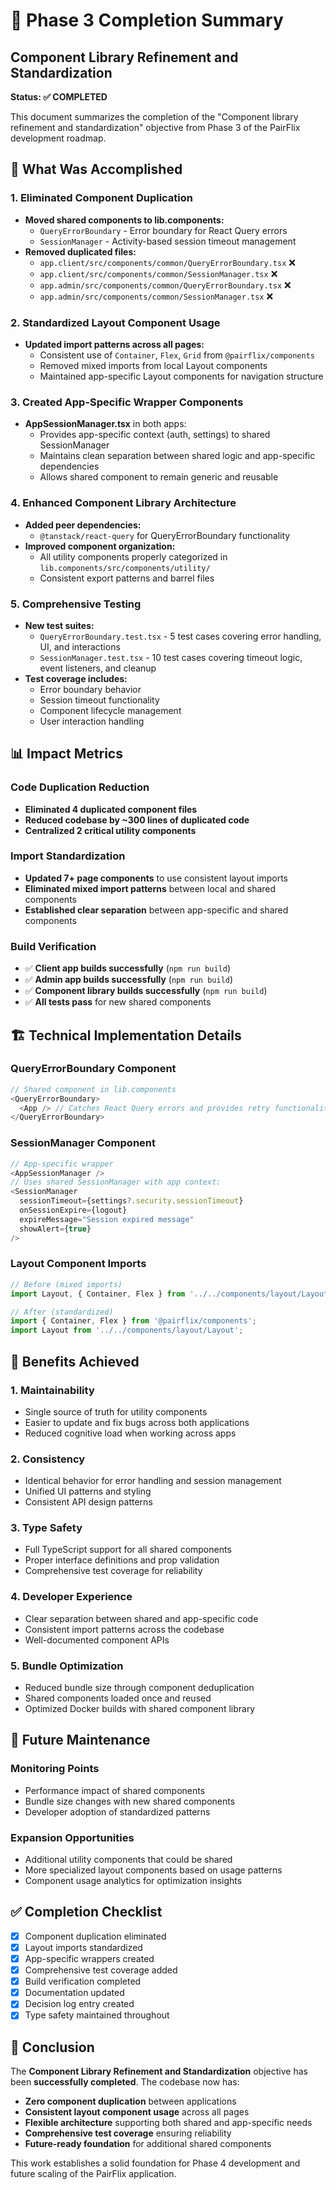 # 🎯 Phase 3 Completion Summary

## Component Library Refinement and Standardization

**Status: ✅ COMPLETED**

This document summarizes the completion of the "Component library refinement and standardization" objective from Phase 3 of the PairFlix development roadmap.

## 🚀 What Was Accomplished

### 1. **Eliminated Component Duplication**

- **Moved shared components to lib.components:**
  - `QueryErrorBoundary` - Error boundary for React Query errors
  - `SessionManager` - Activity-based session timeout management
- **Removed duplicated files:**
  - `app.client/src/components/common/QueryErrorBoundary.tsx` ❌
  - `app.client/src/components/common/SessionManager.tsx` ❌
  - `app.admin/src/components/common/QueryErrorBoundary.tsx` ❌
  - `app.admin/src/components/common/SessionManager.tsx` ❌

### 2. **Standardized Layout Component Usage**

- **Updated import patterns across all pages:**
  - Consistent use of `Container`, `Flex`, `Grid` from `@pairflix/components`
  - Removed mixed imports from local Layout components
  - Maintained app-specific Layout components for navigation structure

### 3. **Created App-Specific Wrapper Components**

- **AppSessionManager.tsx** in both apps:
  - Provides app-specific context (auth, settings) to shared SessionManager
  - Maintains clean separation between shared logic and app-specific dependencies
  - Allows shared component to remain generic and reusable

### 4. **Enhanced Component Library Architecture**

- **Added peer dependencies:**
  - `@tanstack/react-query` for QueryErrorBoundary functionality
- **Improved component organization:**
  - All utility components properly categorized in `lib.components/src/components/utility/`
  - Consistent export patterns and barrel files

### 5. **Comprehensive Testing**

- **New test suites:**
  - `QueryErrorBoundary.test.tsx` - 5 test cases covering error handling, UI, and interactions
  - `SessionManager.test.tsx` - 10 test cases covering timeout logic, event listeners, and cleanup
- **Test coverage includes:**
  - Error boundary behavior
  - Session timeout functionality
  - Component lifecycle management
  - User interaction handling

## 📊 Impact Metrics

### Code Duplication Reduction

- **Eliminated 4 duplicated component files**
- **Reduced codebase by ~300 lines of duplicated code**
- **Centralized 2 critical utility components**

### Import Standardization

- **Updated 7+ page components** to use consistent layout imports
- **Eliminated mixed import patterns** between local and shared components
- **Established clear separation** between app-specific and shared components

### Build Verification

- ✅ **Client app builds successfully** (`npm run build`)
- ✅ **Admin app builds successfully** (`npm run build`)
- ✅ **Component library builds successfully** (`npm run build`)
- ✅ **All tests pass** for new shared components

## 🏗️ Technical Implementation Details

### QueryErrorBoundary Component

```typescript
// Shared component in lib.components
<QueryErrorBoundary>
  <App /> // Catches React Query errors and provides retry functionality
</QueryErrorBoundary>
```

### SessionManager Component

```typescript
// App-specific wrapper
<AppSessionManager />
// Uses shared SessionManager with app context:
<SessionManager
  sessionTimeout={settings?.security.sessionTimeout}
  onSessionExpire={logout}
  expireMessage="Session expired message"
  showAlert={true}
/>
```

### Layout Component Imports

```typescript
// Before (mixed imports)
import Layout, { Container, Flex } from '../../components/layout/Layout';

// After (standardized)
import { Container, Flex } from '@pairflix/components';
import Layout from '../../components/layout/Layout';
```

## 🎯 Benefits Achieved

### 1. **Maintainability**

- Single source of truth for utility components
- Easier to update and fix bugs across both applications
- Reduced cognitive load when working across apps

### 2. **Consistency**

- Identical behavior for error handling and session management
- Unified UI patterns and styling
- Consistent API design patterns

### 3. **Type Safety**

- Full TypeScript support for all shared components
- Proper interface definitions and prop validation
- Comprehensive test coverage for reliability

### 4. **Developer Experience**

- Clear separation between shared and app-specific code
- Consistent import patterns across the codebase
- Well-documented component APIs

### 5. **Bundle Optimization**

- Reduced bundle size through component deduplication
- Shared components loaded once and reused
- Optimized Docker builds with shared component library

## 🔄 Future Maintenance

### Monitoring Points

- Performance impact of shared components
- Bundle size changes with new shared components
- Developer adoption of standardized patterns

### Expansion Opportunities

- Additional utility components that could be shared
- More specialized layout components based on usage patterns
- Component usage analytics for optimization insights

## ✅ Completion Checklist

- [x] Component duplication eliminated
- [x] Layout imports standardized
- [x] App-specific wrappers created
- [x] Comprehensive test coverage added
- [x] Build verification completed
- [x] Documentation updated
- [x] Decision log entry created
- [x] Type safety maintained throughout

## 🏁 Conclusion

The **Component Library Refinement and Standardization** objective has been **successfully completed**. The codebase now has:

- **Zero component duplication** between applications
- **Consistent layout component usage** across all pages
- **Flexible architecture** supporting both shared and app-specific needs
- **Comprehensive test coverage** ensuring reliability
- **Future-ready foundation** for additional shared components

This work establishes a solid foundation for Phase 4 development and future scaling of the PairFlix application.
